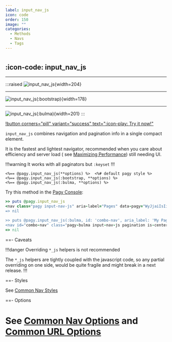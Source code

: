 ```yaml
---
label: input_nav_js
icon: code
order: 150
image: ""
categories:
  - Methods
  - Navs
  - Tags
---
```


#

## :icon-code: input_nav_js

---
 
:::raised
![input_nav_js](../../assets/images/input_nav_js.png){width=204}

---

![input_nav_js(:bootstrap)](../../assets/images/input_nav_js-bootstrap.png){width=178}

---

![input_nav_js(:bulma)](../../assets/images/input_nav_js-bulma.png){width=201}
:::

[!button corners="pill" variant="success" text=":icon-play: Try it now!"](../../sandbox/playground#3-demo-app)

`input_nav_js` combines navigation and pagination info in a single compact element.

It is the fastest and lightest navigator, recommended when you care about efficiency and server load (
see [Maximizing Performance](../../guides/how-to#maximize-performance)) still needing UI.

!!!warning It works with all paginators but `:keyset`
!!!

```erb
<%== @pagy.input_nav_js(**options) %>  <%# default pagy style %>
<%== @pagy.input_nav_js(:bootstrap, **options) %>
<%== @pagy.input_nav_js(:bulma, **options) %>
```
Try this method in the [Pagy Console](../../sandbox/console.md):

```ruby
>> puts @pagy.input_nav_js
<nav class="pagy input-nav-js" aria-label="Pages" data-pagy="WyJjaiIsIi9wYXRoP2V4YW1wbGU9MTIzJnBhZ2U9UCAiXQ=="><a href="/path?example=123&page=2" aria-label="Previous">&lt;</a><label>Page <input name="page" type="number" min="1" max="50" value="3" aria-current="page" style="text-align: center; width: 3rem; padding: 0;"><a style="display: none;">#</a> of 50</label><a href="/path?example=123&page=4" aria-label="Next">&gt;</a></nav>
=> nil

>> puts @pagy.input_nav_js(:bulma, id: 'combo-nav', aria_label: 'My Pages')
<nav id="combo-nav" class="pagy-bulma input-nav-js pagination is-centered" aria-label="My Pages" data-pagy="WyJjaiIsIi9wYXRoP2V4YW1wbGU9MTIzJnBhZ2U9UCAiXQ=="><a href="/path?example=123&page=2" class="pagination-previous" aria-label="Previous">&lt;</a><a href="/path?example=123&page=4" class="pagination-next" aria-label="Next">&gt;</a><ul class="pagination-list"><li class="pagination-link"><label>Page <input name="page" type="number" min="1" max="50" value="3" aria-current="page"style="text-align: center; width: 3rem; height: 1.7rem; margin:0 0.3rem; border: none; border-radius: 4px; padding: 0; font-size: 1.1rem; color: white; background-color: #485fc7;"><a style="display: none;">#</a> of 50</label></li></ul></nav>
=> nil
```   
==- Caveats

!!!danger Overriding `*_js` helpers is not recommended

The `*_js` helpers are tightly coupled with the javascript code, so any partial overriding on one side, would be quite fragile
and might break in a next release.
!!!

==- Styles

See [Common Nav Styles](../methods#common-nav-styles)

==- Options

See [Common Nav Options](../methods#common-nav-options) and [Common URL Options](../paginators#common-url-options)
===
